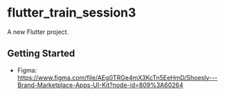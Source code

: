 # flutter_train_session3

A new Flutter project.

## Getting Started

- Figma: https://www.figma.com/file/AEg0TRGe4mX3KcTn5EeHmD/Shoesly---Brand-Marketplace-Apps-UI-Kit?node-id=809%3A60264